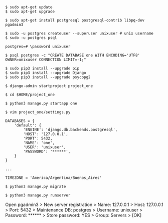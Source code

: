 ```
$ sudo apt-get update
$ sudo apt-get upgrade

$ sudo apt-get install postgresql postgresql-contrib libpq-dev pgadmin3

$ sudo -u postgres createuser --superuser unixuser # unix username
$ sudo -u postgres psql

postgres=# \password unixuser

$ psql postgres -c "CREATE DATABASE one WITH ENCODING='UTF8' OWNER=unixuser CONNECTION LIMIT=-1;"

$ sudo pip3 install --upgrade pip
$ sudo pip3 install --upgrade Django
$ sudo pip3 install --upgrade psycopg2

$ django-admin startproject project_one

$ cd $HOME/project_one

$ python3 manage.py startapp one
```



```
$ vim project_one/settings.py

DATABASES = {
    'default': {
        'ENGINE': 'django.db.backends.postgresql',
        'HOST': '127.0.0.1',
        'PORT': 5432,
        'NAME': 'one',
        'USER': 'unixuser',
        'PASSWORD': '******',
    }
}

...

TIMEZONE = 'America/Argentina/Buenos_Aires'
```



```
$ python3 manage.py migrate

$ python3 manage.py runserver
```



Open pgadmin3
    > New server registration
    > Name: 127.0.0.1
    > Host: 127.0.0.1
    > Port: 5432
    > Maintenance DB: postgres
    > Username: unixuser
    > Password: ******
    > Store password: YES
    > Group: Servers
    > [OK]
